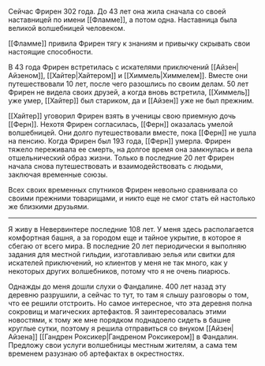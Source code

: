 Сейчас Фрирен 302 года. До 43 лет она жила сначала со своей наставницей по имени [[Фламме]], а потом одна. Наставница была великой волшебницей человеком.

[[Фламме]] привила Фрирен тягу к знаниям и привычку скрывать свои настоящие способности.

В 43 года Фрирен встретилась с искателями приключений [[Айзен|Айзеном]], [[Хайтер|Хайтером]] и [[Химмель|Химмелем]]. Вместе они путешествовали 10 лет, после чего разошлись по своим делам. 50 лет Фрирен не видела своих друзей, а когда вновь встретила, [[Химмель]] уже умер, [[Хайтер]] был стариком, да и [[Айзен]] уже не был прежним.

[[Хайтер]] уговорил Фрирен взять в ученицы свою приемную дочь [[Ферн]]. Нехотя Фрирен согласилась, [[Ферн]] оказалась умелой волшебницей. Они долго путешествовали вместе, пока [[Ферн]] не ушла на пенсию. Когда Фрирен был 193 года, [[Ферн]] умерла. Фрирен тяжело переживала ее смерть, на долгое время она замкнулась и вела отшельнический образ жизни. Только в последние 20 лет Фрирен начала снова путешествовать и взаимодействовать с людьми, заключая временные союзы.

Всех своих временных спутников Фрирен невольно сравнивала со своими прежними товарищами, и никто еще не смог стать ей настолько же близкими друзьями.

---

Я живу в Невервинтере последние 108 лет. У меня здесь располагается комфортная башня, а за городом еще и тайное укрытие, в которое я сбегаю от всего мира. В последние 20 лет периодически я выполняю задания для местной гильдии, изготавливаю зелья или свитки для искателей приключений, но клиентов у меня не так много, как у некоторых других волшебников, потому что я не очень пиарюсь.

Однажды до меня дошли слухи о Фандалине. 400 лет назад эту деревню разрушили, а сейчас то тут, то там я слышу разговоры о том, что ее решили отстроить. Но самое интересное, что эта деревня полна сокровищ и магических артефактов. Я заинтересовалась этими новостями, к тому же мне порядком поднадоело сидеть в башне круглые сутки, поэтому я решила отправиться со внуком [[Айзен|Айзена]] [[Гандрен Роксикер|Гандреном Роксикером]] в Фандалин. Предложу свои услуги волшебницы местным жителям, а сама тем временем разузнаю об артефактах в окрестностях.